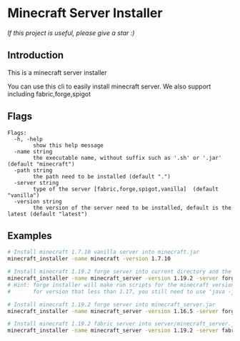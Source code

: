 
# Minecraft Server Installer

*If this project is useful, please give a star :)*

## Introduction

This is a minecraft server installer

You can use this cli to easily install minecraft server.
We also support including fabric,forge,spigot

## Flags

```
Flags:
  -h, -help
        show this help message
  -name string
        the executable name, without suffix such as '.sh' or '.jar' (default "minecraft")
  -path string
        the path need to be installed (default ".")
  -server string
        type of the server [fabric,forge,spigot,vanilla]  (default "vanilla")
  -version string
        the version of the server need to be installed, default is the latest (default "latest")
```

## Examples

```sh
# Install minecraft 1.7.10 vanilla server into minecraft.jar
minecraft_installer -name minecraft -version 1.7.10
```

```sh
# Install minecraft 1.19.2 forge server into current directory and the executable is minecraft_server.sh or minecraft_server.bat for windows
minecraft_installer -name minecraft_server -version 1.19.2 -server forge
# Hint: forge installer will make run scripts for the minecraft version that higher or equal than 1.17
#       for version that less than 1.17, you still need to use 'java -jar' to run the server

# Install minecraft 1.19.2 forge server into minecraft_server.jar
minecraft_installer -name minecraft_server -version 1.16.5 -server forge
```

```sh
# Install minecraft 1.19.2 fabric server into server/minecraft_server.jar
minecraft_installer -name minecraft_server -version 1.19.2 -server fabric -path server
```
